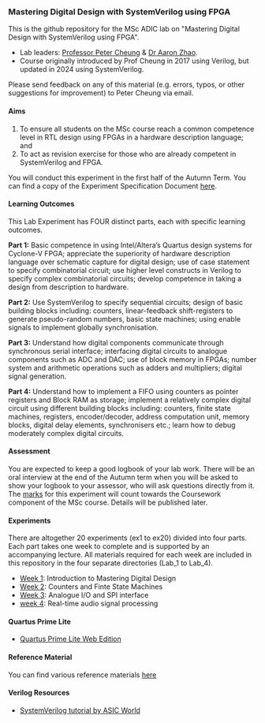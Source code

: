 ### Mastering Digital Design with SystemVerilog using FPGA

This is the github repository for the MSc ADIC lab on "Mastering Digital Design with SystemVerilog using FPGA".

* Lab leaders: [Professor Peter Cheung](https://www.imperial.ac.uk/people/p.cheung) & [Dr Aaron Zhao](https://profiles.imperial.ac.uk/a.zhao).
* Course originally introduced by Prof Cheung in 2017 using Verilog, but updated in 2024 using SystemVerilog.

Please send feedback on any of this material (e.g. errors, typos, or other suggestions for improvement) to Peter Cheung via email. 

#### Aims

1. To ensure all students on the MSc course reach a common competence level in RTL design using FPGAs in a hardware description language; and
2. To act as revision exercise for those who are already competent in SystemVerilog and FPGA.

You will conduct this experiment in the first half of the Autumn Term. You can find a copy of the Experiment Specification Document [here](experiment/specification.pdf).

#### Learning Outcomes

This Lab Experiment has FOUR distinct parts, each with specific learning outcomes.

**Part 1:** Basic competence in using Intel/Altera’s Quartus design systems for Cyclone-V FPGA; appreciate the superiority of hardware description language over schematic capture for digital design; use of case statement to specify combinatorial circuit; use higher level constructs in Verilog to specify complex combinatorial circuits; develop competence in taking a design from description to hardware.

**Part 2:** Use SystemVerilog to specify sequential circuits; design of basic building blocks including: counters, linear-feedback shift-registers to generate pseudo-random numbers, basic state machines; using enable signals to implement globally synchronisation.

**Part 3:** Understand how digital components communicate through synchronous serial interface; interfacing digital circuits to analogue components such as ADC and DAC; use of block memory in FPGAs; number system and arithmetic operations such as adders and multipliers; digital signal generation.

**Part 4:** Understand how to implement a FIFO using counters as pointer registers and Block RAM as storage; implement a relatively complex digital circuit using different building blocks including: counters, finite state machines, registers, encoder/decoder, address computation unit, memory blocks, digital delay elements, synchronisers etc.; learn how to debug moderately complex digital circuits.

#### Assessment

You are expected to keep a good logbook of your lab work. There will be an oral interview at the end of the Autumn term when you will be asked to show your logbook to your assessor, who will ask questions directly from it. The [marks](experiment/marksheet.pdf) for this experiment will count towards the Coursework component of the MSc course.  Details will be published later.

#### Experiments

 There are altogether 20 experiments (ex1 to ex20) divided into four parts. Each part takes one week to complete and is supported by an accompanying lecture.  All materials required for each week are included in this repository in the four separate directories (Lab_1 to Lab_4).

* [Week 1](./Lab_1): Introduction to Mastering Digital Design
* [Week 2](./Lab_2): Counters and Finte State Machines
* [Week 3](./Lab_3): Analogue I/O and SPI interface
* [week 4](./Lab_4): Real-time audio signal processing

#### Quartus Prime Lite

* [Quartus Prime Lite Web Edition](https://www.intel.com/content/www/us/en/software-kit/660907/intel-quartus-prime-lite-edition-design-software-version-20-1-1-for-windows.html)

#### Reference Material

You can find various reference materials [here](./reference_material/)

#### Verilog Resources

* [SystemVerilog tutorial by ASIC World](https://www.asic-world.com/systemverilog/tutorial.html)
